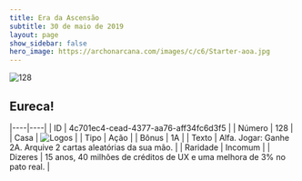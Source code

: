 ```yaml
---
title: Era da Ascensão
subtitle: 30 de maio de 2019
layout: page
show_sidebar: false
hero_image: https://archonarcana.com/images/c/c6/Starter-aoa.jpg
---
```


![128](https://cdn.keyforgegame.com/media/card_front/pt/435_128_VRVG453C35R5_pt.png)

## Eureca!

|----|----|
| ID | 4c701ec4-cead-4377-aa76-aff34fc6d3f5 |
| Número | 128 |
| Casa | ![Logos](https://archonarcana.com/images/thumb/c/ce/Logos.png/22px-Logos.png "Logos") |
| Tipo | Ação |
| Bônus | 1A |
| Texto | Alfa.  Jogar: Ganhe 2A. Arquive 2 cartas aleatórias da sua mão. |
| Raridade | Incomum |
| Dizeres | 15 anos, 40 milhões de créditos de UX  e uma melhora de 3% no pato real. |
